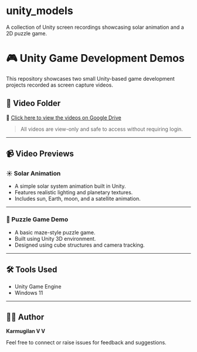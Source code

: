 # unity_models
A collection of Unity screen recordings showcasing solar animation and a 2D puzzle game.

# 🎮 Unity Game Development Demos

This repository showcases two small Unity-based game development projects recorded as screen capture videos.

## 📂 Video Folder

🔗 [Click here to view the videos on Google Drive](https://drive.google.com/drive/folders/16ZXZyLwGpk-EtDppvL-v7Lnc75lPmFKQ?usp=drive_link)

> All videos are view-only and safe to access without requiring login.

---

## 📹 Video Previews

### ☀️ Solar Animation
- A simple solar system animation built in Unity.
- Features realistic lighting and planetary textures.
- Includes sun, Earth, moon, and a satellite animation.


---

### 🧩 Puzzle Game Demo
- A basic maze-style puzzle game.
- Built using Unity 3D environment.
- Designed using cube structures and camera tracking.


---

## 🛠️ Tools Used
- Unity Game Engine
- Windows 11


---

## 🙋‍♂️ Author
**Karmugilan V V**

Feel free to connect or raise issues for feedback and suggestions.



